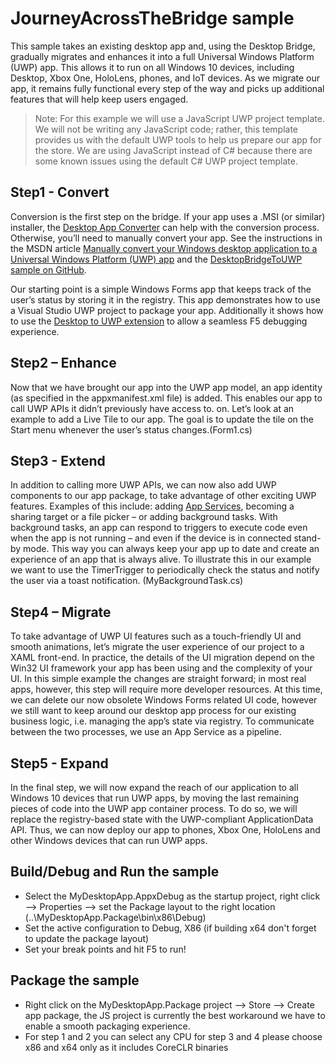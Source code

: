 ﻿# JourneyAcrossTheBridge sample

This sample takes an existing desktop app and, using the Desktop Bridge, gradually migrates and enhances it into a full Universal Windows Platform (UWP) app. This allows it to run on all Windows 10 devices, including Desktop, Xbox One, HoloLens, phones, and IoT devices.
As we migrate our app, it remains fully functional every step of the way and picks up additional features that will help keep users engaged.

>Note: For this example we will use a JavaScript UWP project template. We will not be writing any JavaScript code; rather, this template provides us with the default UWP tools to help us prepare our app for the store. We are using JavaScript instead of C# because there are some known issues using the default C# UWP project template.

Step1 - Convert
----------------

Conversion is the first step on the bridge. If your app uses a .MSI (or similar) installer, the [Desktop App Converter](https://msdn.microsoft.com/windows/uwp/porting/desktop-to-uwp-run-desktop-app-converter) can help with the conversion process.  Otherwise, you’ll need to manually convert your app. See the instructions in the MSDN article [Manually convert your Windows desktop application to a Universal Windows Platform (UWP) app]( https://msdn.microsoft.com/windows/uwp/porting/desktop-to-uwp-manual-conversion) and the [DesktopBridgeToUWP sample on GitHub](https://github.com/Microsoft/DesktopBridgeToUWP-Samples/tree/master/Samples/HelloWorldSample).

Our starting point is a simple Windows Forms app that keeps track of the user’s status by storing it in the registry. This app demonstrates how to use a Visual Studio UWP project to package your app. Additionally it shows how to use the [Desktop to UWP extension](https://marketplace.visualstudio.com/items?itemName=VisualStudioProductTeam.DesktoptoUWPPackagingProject) to allow a seamless F5 debugging experience. 


Step2 – Enhance
----------------

Now that we have brought our app into the UWP app model, an app identity (as specified in the appxmanifest.xml file) is added. This enables our app to call UWP APIs it didn’t previously have access to. on. Let’s look at an example to add a Live Tile to our app. The goal is to update the tile on the Start menu whenever the user’s status changes.(Form1.cs)


Step3 - Extend
---------------

In addition to calling more UWP APIs, we can now also add UWP components to our app package, to take advantage of other exciting UWP features. Examples of this include: adding [App Services](https://msdn.microsoft.com/en-us/windows/uwp/launch-resume/how-to-create-and-consume-an-app-service), becoming a sharing target or a file picker – or adding background tasks. With background tasks, an app can respond to triggers to execute code even when the app is not running – and even if the device is in connected stand-by mode. This way you can always keep your app up to date and create an experience of an app that is always alive. To illustrate this in our example we want to use the TimerTrigger to periodically check the status and notify the user via a toast notification. (MyBackgroundTask.cs)


Step4 – Migrate
---------------

To take advantage of UWP UI features such as a touch-friendly UI and smooth animations, let’s migrate the user experience of our project to a XAML front-end. In practice, the details of the UI migration depend on the Win32 UI framework your app has been using and the complexity of your UI. In this simple example the changes are straight forward; in most real apps, however, this step will require more developer resources.
At this time, we can delete our now obsolete Windows Forms related UI code, however we still want to keep around our desktop app process for our existing business logic, i.e. managing the app’s state via registry. To communicate between the two processes, we use an App Service as a pipeline.


Step5 - Expand
---------------

In the final step, we will now expand the reach of our application to all Windows 10 devices that run UWP apps, by moving the last remaining pieces of code into the UWP app container process. To do so, we will replace the registry-based state with the UWP-compliant ApplicationData API. Thus, we can now deploy our app to phones, Xbox One, HoloLens and other Windows devices that can run UWP apps.


Build/Debug and Run the sample
-------------------------------

 - Select the MyDesktopApp.AppxDebug as the startup project, right click --> Properties --> set the Package layout to the right location (..\MyDesktopApp.Package\bin\x86\Debug)
 - Set the active configuration to Debug, X86 (if building x64 don't forget to update the package layout)
 - Set your break points and hit F5 to run!

 
 Package the sample
-------------------------------

 - Right click on the MyDesktopApp.Package project --> Store --> Create app package, the JS project is currently the best workaround we have to enable a smooth packaging experience.
 - For step 1 and 2 you can select any CPU for step 3 and 4 please choose x86 and x64 only as it includes CoreCLR binaries



